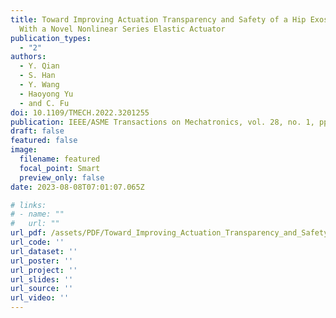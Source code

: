 ```yaml
---
title: Toward Improving Actuation Transparency and Safety of a Hip Exoskeleton
  With a Novel Nonlinear Series Elastic Actuator
publication_types:
  - "2"
authors:
  - Y. Qian
  - S. Han
  - Y. Wang
  - Haoyong Yu
  - and C. Fu
doi: 10.1109/TMECH.2022.3201255
publication: IEEE/ASME Transactions on Mechatronics, vol. 28, no. 1, pp. 417-428, Feb. 2023
draft: false
featured: false
image:
  filename: featured
  focal_point: Smart
  preview_only: false
date: 2023-08-08T07:01:07.065Z

# links:
# - name: ""
#   url: ""
url_pdf: /assets/PDF/Toward_Improving_Actuation_Transparency_and_Safety_of_a_Hip_Exoskeleton_With_a_Novel_Nonlinear_Series_Elastic_Actuator.pdf
url_code: ''
url_dataset: ''
url_poster: ''
url_project: ''
url_slides: ''
url_source: ''
url_video: ''
---
```

